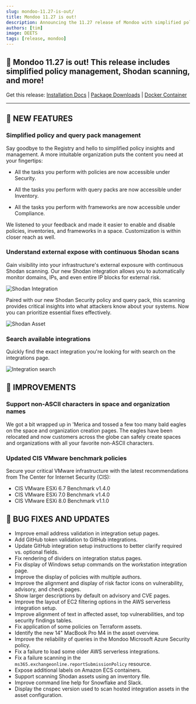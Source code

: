```yaml
---
slug: mondoo-11.27-is-out/
title: Mondoo 11.27 is out!
description: Announcing the 11.27 release of Mondoo with simplified policy management, Shodan scanning, and more!
authors: [tim]
image: DEETS
tags: [release, mondoo]
---
```


## 🥳 Mondoo 11.27 is out! This release includes simplified policy management, Shodan scanning, and more!

Get this release: [Installation Docs](https://mondoo.com/docs/cnspec/) | [Package Downloads](https://releases.mondoo.com/cnspec/) | [Docker Container](https://hub.docker.com/r/mondoo/cnspec)

---

## 🎉 NEW FEATURES

### Simplified policy and query pack management

Say goodbye to the Registry and hello to simplified policy insights and management. A more intuitable organization puts the content you need at your fingertips:

- All the tasks you perform with policies are now accessible under Security.

- All the tasks you perform with query packs are now accessible under Inventory.

- All the tasks you perform with frameworks are now accessible under Compliance.

We listened to your feedback and made it easier to enable and disable policies, inventories, and frameworks in a space. Customization is within closer reach as well.

### Understand external expose with continuous Shodan scans

Gain visibility into your infrastructure's external exposure with continuous Shodan scanning. Our new Shodan integration allows you to automatically monitor domains, IPs, and even entire IP blocks for external risk.

![Shodan Integration](/img/releases/2024-10-22-mondoo-11.27-is-out/shodan_integration.png)

Paired with our new Shodan Security policy and query pack, this scanning provides critical insights into what attackers know about your systems. Now you can prioritize essential fixes effectively.

![Shodan Asset](/img/releases/2024-10-22-mondoo-11.27-is-out/shodan_asset.png)

### Search available integrations

Quickly find the exact integration you're looking for with search on the integrations page.

![Integration search](/img/releases/2024-10-22-mondoo-11.27-is-out/integration_search.png)

## 🧹 IMPROVEMENTS

### Support non-ASCII characters in space and organization names

We got a bit wrapped up in 'Merica and tossed a few too many bald eagles on the space and organization creation pages. The eagles have been relocated and now customers across the globe can safely create spaces and organizations with all your favorite non-ASCII characters.

### Updated CIS VMware benchmark policies

Secure your critical VMware infrastructure with the latest recommendations from The Center for Internet Security (CIS):

- CIS VMware ESXi 6.7 Benchmark v1.4.0
- CIS VMware ESXi 7.0 Benchmark v1.4.0
- CIS VMware ESXi 8.0 Benchmark v1.1.0

## 🐛 BUG FIXES AND UPDATES

- Improve email address validation in integration setup pages.
- Add GitHub token validation to GitHub integrations.
- Update GitHub integration setup instructions to better clarify required vs. optional fields.
- Fix rendering of dividers on integration status pages.
- Fix display of Windows setup commands on the workstation integration page.
- Improve the display of policies with multiple authors.
- Improve the alignment and display of risk factor icons on vulnerability, advisory, and check pages.
- Show larger descriptions by default on advisory and CVE pages.
- Improve the layout of EC2 filtering options in the AWS serverless integration setup.
- Improve alignment of text in affected asset, top vulnerabilities, and top security findings tables.
- Fix application of some policies on Terraform assets.
- Identify the new 14" MacBook Pro M4 in the asset overview.
- Improve the reliability of queries in the Mondoo Microsoft Azure Security policy.
- Fix a failure to load some older AWS serverless integrations.
- Fix a failure scanning in the `ms365.exchangeonline.reportSubmissionPolicy` resource.
- Expose additional labels on Amazon ECS containers.
- Support scanning Shodan assets using an inventory file.
- Improve command line help for Snowflake and Slack.
- Display the cnspec version used to scan hosted integration assets in the asset configuration.
